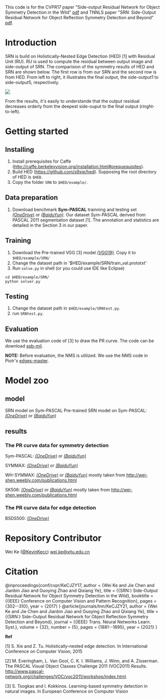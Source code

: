 This code is for the CVPR17 paper "Side-output Residual Network for Object Symmetry Detection in the Wild" [pdf](https://openaccess.thecvf.com/content_cvpr_2017/papers/Ke_SRN_Side-output_Residual_CVPR_2017_paper.pdf) and TNNLS paper "SRN: Side-Output Residual Network for Object Reflection Symmetry Detection and Beyond" [pdf](https://ieeexplore.ieee.org/document/9103933).

# Introduction

SRN is build on Holistically-Nested Edge Detection (HED) [1] with Residual Unit (RU). RU is used to compute the residual between output image and side-output of SRN. The comparision of the symmetry results of HED and SRN are shown below. The first row is from our SRN and the second row is from HED. From left to right, it illustrates the final output, the side-output1 to side-output5, respectively. 

<img src="https://snz04pap002files.storage.live.com/y4m3nM4Dl0DityqC14GZyQ93nO42qIvPIbyXSHPY4ALRtAdy-t6oOSJMqs8XhXVwfgmIqdC9L7ZaUUaR4QVivBcj4eYGyNvPV1uqhZqLYEORYEhLBxXZhLZOigel8jlitnaGjk9RTlWFMcyRQekhRKnbJBTF3lKxyNZzLa20LdeVr4ccvaud45Xnj89H1qACfyK?width=1768&height=978&cropmode=none" />

From the results, it's easily to understande that the output residual decreases orderly from the deepest side-ouput to the final output (ringht-to-left). 

# Getting started

## Installing
1. Install prerequisites for Caffe (http://caffe.berkeleyvision.org/installation.html#prequequisites).
1. Build HED (https://github.com/s9xie/hed). Supposing the root directory of HED is `$HED`.
1. Copy the folder `SRN` to `$HED/example/`. 

## Data preparation
1. Download benchmark **Sym-PASCAL** trainning and testing set [*(OneDrive)*](https://1drv.ms/u/s!AtLMd2E51FVrhRydfW0V-u-bLOgv) or [*(BaiduYun)*](http://pan.baidu.com/s/1slO0v73). Our dataset Sym-PASCAL derived from PASCAL 2011 segmentation dataset [1]. The annotation and statistics are detailed in the Section 3 in our paper.

## Training
1. Download the Pre-trained VGG [3] model [*(VGG19)*](https://gist.github.com/ksimonyan/3785162f95cd2d5fee77#file-readme-md). Copy it to `$HED/example/SRN/`
1. Change the dataset path in '$HED/example/SRN/train_val.prototxt'
1. Run `solve.py` in shell (or you could use IDE like Eclipse)
```
cd $HED/example/SRN/
python solver.py
```

## Testing
1. Change the dataset path in `$HED/example/SRNtest.py`.
1. run `SRNtest.py`.

## Evaluation

We use the evaluation code of [3] to draw the PR curve. The code can be download [spb-mil](https://github.com/tsogkas/spb-mil).

**NOTE:** Before evaluation, the NMS is utilized. We use the NMS code in Piotr's [edges-master](https://github.com/pdollar/edges).


# Model zoo

## model
SRN model on Sym-PASCAL
Pre-trained SRN model on Sym-PASCAL: [*(OneDrive)*](https://1drv.ms/u/s!AtLMd2E51FVrhR25fGZTs4NbgRXj) or [*(BaiduYun)*](http://pan.baidu.com/s/1c1Rs1xu)

## results
### The PR curve data for symmetry detection
Sym-PASCAL: [*(OneDrive)*](https://1drv.ms/f/s!AtLMd2E51FVrhSKfoRdUk7lSPqF7) or [*(BaiduYun)*](http://pan.baidu.com/s/1gf5GYS7)

SYMMAX: [*(OneDrive)*](https://1drv.ms/f/s!AtLMd2E51FVrhR8DjbOJtK7YV_tE) or [*(BaiduYun)*](http://pan.baidu.com/s/1i4Rbys9)

WH-SYMMAX: [*(OneDrive)*](https://1drv.ms/f/s!AtLMd2E51FVrhR8DjbOJtK7YV_tE) or [*(BaiduYun)*](http://pan.baidu.com/s/1o7UUUk6) mostly taken from http://wei-shen.weebly.com/publications.html

SK506: [*(OneDrive)*](https://1drv.ms/f/s!AtLMd2E51FVrhR8DjbOJtK7YV_tE) or [*(BaiduYun)*](http://pan.baidu.com/s/1nuMP0hz) mostly taken from http://wei-shen.weebly.com/publications.html

### The PR curve data for edge detection
BSDS500: [*(OneDrive)*](https://1drv.ms/f/s!AtLMd2E51FVrhiMs1PJcfHb48dbZ)


# Repository Contributor
Wei Ke ([@KevinKecc](https://github.com/KevinKecc))
wei.ke@xjtu.edu.cn

# Citation
@inproceedings{conf/cvpr/KeCJZY17,
  author    = {Wei Ke and Jie Chen and Jianbin Jiao and Guoying Zhao and Qixiang Ye},
  title     = {{SRN:} Side-Output Residual Network for Object Symmetry Detection in the Wild},
  booktitle = {{IEEE} Conference on Computer Vision and Pattern Recognition},
  pages     = {302--310},
  year      = {2017}
}
@article{journals/tnn/KeCJZY21,
  author    = {Wei Ke and Jie Chen and Jianbin Jiao and Guoying Zhao and Qixiang Ye},
  title     = {{SRN:} Side-Output Residual Network for Object Reflection Symmetry Detection and Beyond},
  journal   = {{IEEE} Trans. Neural Networks Learn. Syst.},
  volume    = {32},
  number    = {5},
  pages     = {1881--1895},
  year      = {2021}
}


**Ref**

[1]  S. Xie and Z. Tu. Holistically-nested edge detection. In International Conference on Computer Vision, 2015

[2]  M. Everingham, L. Van Gool, C. K. I. Williams, J. Winn, and A. Zisserman. The PASCAL Visual Object Classes Challenge 2011 (VOC2011) Results. http://www.pascal-network.org/challenges/VOC/voc2011/workshop/index.html.

[3]  S. Tsogkas and I. Kokkinos. Learning-based symmetry detection in natural images. In European Conference on Computer Vision
